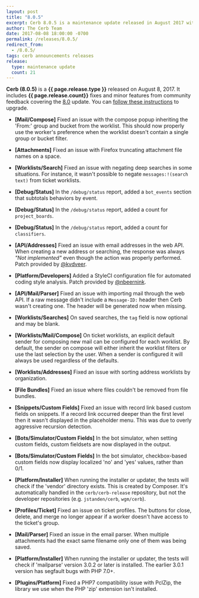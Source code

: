 ```yaml
---
layout: post
title: "8.0.5"
excerpt: Cerb 8.0.5 is a maintenance update released in August 2017 with 21 minor features and fixes from community feedback.
author: The Cerb Team
date: 2017-08-08 18:00:00 -0700
permalink: /releases/8.0.5/
redirect_from:
  - /8.0.5/
tags: cerb announcements releases
release:
  type: maintenance update
  count: 21
---
```


**Cerb (8.0.5)** is a **{{ page.release.type }}** released on August 8, 2017. It includes **{{ page.release.count}}** fixes and minor features from community feedback covering the [8.0](/releases/8.0/) update.  You can [follow these instructions](/docs/upgrading/) to upgrade.

* **[Mail/Compose]** Fixed an issue with the compose popup inheriting the 'From:' group and bucket from the worklist. This should now properly use the worker's preference when the worklist doesn't contain a single group or bucket filter.

* **[Attachments]** Fixed an issue with Firefox truncating attachment file names on a space.

* **[Worklists/Search]** Fixed an issue with negating deep searches in some situations. For instance, it wasn't possible to negate `messages:!(search text)` from ticket worklists.

* **[Debug/Status]** In the `/debug/status` report, added a `bot_events` section that subtotals behaviors by event.

* **[Debug/Status]** In the `/debug/status` report, added a count for `project_boards`.

* **[Debug/Status]** In the `/debug/status` report, added a count for `classifiers`.

* **[API/Addresses]** Fixed an issue with email addresses in the web API. When creating a new address or searching, the response was always _"Not implemented"_ even though the action was properly performed. Patch provided by [@kvdveer](https://github.com/kvdveer/).

* **[Platform/Developers]** Added a StyleCI configuration file for automated coding style analysis. Patch provided by [@nbeernink](https://github.com/nbeernink/).

* **[API/Mail/Parser]** Fixed an issue with importing mail through the web API. If a raw message didn't include a `Message-ID:` header then Cerb wasn't creating one. The header will be generated now when missing.

* **[Worklists/Searches]** On saved searches, the `tag` field is now optional and may be blank.

* **[Worklists/Mail/Compose]** On ticket worklists, an explicit default sender for composing new mail can be configured for each worklist. By default, the sender on compose will either inherit the worklist filters or use the last selection by the user. When a sender is configured it will always be used regardless of the defaults.

* **[Worklists/Addresses]** Fixed an issue with sorting address worklists by organization.

* **[File Bundles]** Fixed an issue where files couldn't be removed from file bundles.

* **[Snippets/Custom Fields]** Fixed an issue with record link based custom fields on snippets. If a record link occurred deeper than the first level then it wasn't displayed in the placeholder menu. This was due to overly aggressive recursion detection.

* **[Bots/Simulator/Custom Fields]** In the bot simulator, when setting custom fields, custom fieldsets are now displayed in the output.

* **[Bots/Simulator/Custom Fields]** In the bot simulator, checkbox-based custom fields now display localized 'no' and 'yes' values, rather than 0/1.

* **[Platform/Installer]** When running the installer or updater, the tests will check if the 'vendor' directory exists. This is created by Composer. It's automatically handled in the `cerb/cerb-release` repository, but not the developer repositories (e.g. `jstanden/cerb`, `wgm/cerb`).

* **[Profiles/Ticket]** Fixed an issue on ticket profiles. The buttons for close, delete, and merge no longer appear if a worker doesn't have access to the ticket's group.

* **[Mail/Parser]** Fixed an issue in the email parser. When multiple attachments had the exact same filename only one of them was being saved.

* **[Platform/Installer]** When running the installer or updater, the tests will check if 'mailparse' version 3.0.2 or later is installed. The earlier 3.0.1 version has segfault bugs with PHP 7.0+.

* **[Plugins/Platform]** Fixed a PHP7 compatibility issue with PclZip, the library we use when the PHP 'zip' extension isn't installed.
